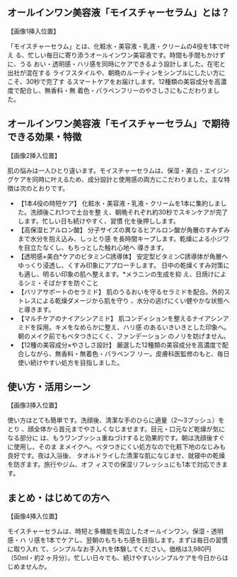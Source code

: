 ## オールインワン美容液「モイスチャーセラム」とは？

【画像1挿入位置】

「モイスチャーセラム」とは、化粧水・美容液・乳液・クリームの4役を1本で叶え
る、忙しい毎日に寄り添うオールインワン美容液です。時間も手間もかけずに、うる
おい・透明感・ハリ感を同時にケアできるよう設計しました。在宅と出社が混在する
ライフスタイルや、朝晩のルーティンをシンプルにしたい方にこそ、30秒で完了す
るスマートケアをお届けします。12種類の美容成分を高濃度で配合し、無香料・無
着色・パラベンフリーのやさしさにもこだわりました。

## オールインワン美容液「モイスチャーセラム」で期待できる効果・特徴

【画像2挿入位置】

肌の悩みは一人ひとり違います。モイスチャーセラムは、保湿・美白・エイジングケアを同時に叶えるため、成分設計と使用感の両方にこだわりました。主な特徴は次のとおりです。

- 【1本4役の時短ケア】
  化粧水・美容液・乳液・クリームを1本に集約しました。洗顔後これ1つで土台を整
え、朝晩それぞれ約30秒でスキンケアが完了します。忙しい日も続けやすく、習慣
化を後押しします。
- 【高保湿ヒアルロン酸】
  分子サイズの異なるヒアルロン酸が角層のすみずみまで水分を抱え込み、しっとり感
を長時間キープします。乾燥による小ジワを目立たなくし、もちっとした触れ心地へ
導きます。
- 【透明感×美白*ケアのビタミンC誘導体】
  安定型ビタミンC誘導体が角層へゆっくり浸透し、くすみ印象にアプローチします。
日中の乾燥くすみ対策にも適し、明るい印象の肌へ整えます。*メラニンの生成を抑
え、日焼けによるシミ・そばかすを防ぐこと
- 【バリアサポートのセラミド】
  肌のうるおいを守るセラミドを配合。外的ストレスによる乾燥ダメージから肌を守り
、水分の逃げにくい健やかな状態へと導きます。
- 【マルチケアのナイアシンアミド】
  肌コンディションを整えるナイアシンアミドを採用。キメをなめらかに整え、ハリ感
のあるいきいきとした印象へ。朝のメイク前でもベタつきにくく、ファンデーション
のノリを妨げません。
- 【12種の美容成分×やさしさ設計】
  厳選した12種類の美容成分を高濃度で配合しながら、無香料・無着色・パラベンフ
リー。皮膚科医監修のもと、毎日使い続けやすい処方を目指しました。

## 使い方・活用シーン

【画像3挿入位置】

使い方はとても簡単です。洗顔後、清潔な手のひらに適量（2〜3プッシュ）をとり
、顔全体から首元までやさしくなじませます。目元・口元など乾燥が気になる部分に
は、もうワンプッシュ重ねづけすると効果的です。朝は洗顔後すぐに使用し、そのま
まメイクへ。ベタつきにくい処方なので化粧下地のなじみも良好です。夜は入浴後、
タオルドライした清潔な肌になじませ、就寝中の乾燥を防ぎます。旅行やジム、オフ
ィスでの保湿リフレッシュにも1本で対応できます。

## まとめ・はじめての方へ

【画像4挿入位置】

モイスチャーセラムは、時短と多機能を両立したオールインワン。保湿・透明感・ハ
リ感を1本でケアし、翌朝のもちもち感を目指します。まずは毎日の習慣に取り入れ
て、シンプルなお手入れを体験してください。価格は3,980円（50ml・約2
ヶ月分）。忙しい日々でも、続けやすいシンプルケアを今日からはじめませんか。